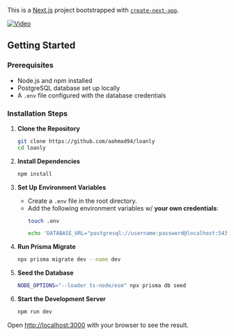 This is a [Next.js](https://nextjs.org) project bootstrapped with [`create-next-app`](https://nextjs.org/docs/app/api-reference/cli/create-next-app).

[![Video](https://img.youtube.com/vi/XS9qCTV0zT0/0.jpg)](https://www.youtube.com/watch?v=XS9qCTV0zT0)

## Getting Started

### Prerequisites
- Node.js and npm installed
- PostgreSQL database set up locally
- A `.env` file configured with the database credentials

### Installation Steps

1. **Clone the Repository**
   ```bash
   git clone https://github.com/aahmad94/loanly
   cd loanly
   ```

2. **Install Dependencies**
   ```bash
   npm install
   ```

3. **Set Up Environment Variables**
   - Create a `.env` file in the root directory.
   - Add the following environment variables w/ **your own credentials**:
     ```bash
     touch .env
     
     echo 'DATABASE_URL="postgresql://username:password@localhost:5432/loanlydb?schema=public"' >> .env
     ```

4. **Run Prisma Migrate**
   ```bash
   npx prisma migrate dev --name dev
   ```
5. **Seed the Database**
   ```bash
   NODE_OPTIONS="--loader ts-node/esm" npx prisma db seed
   ```

6. **Start the Development Server**
   ```bash
   npm run dev
   ```

Open [http://localhost:3000](http://localhost:3000) with your browser to see the result.

